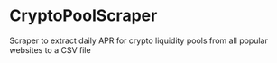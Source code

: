 # CryptoPoolScraper
Scraper to extract daily APR for crypto liquidity pools from all popular websites to a CSV file
